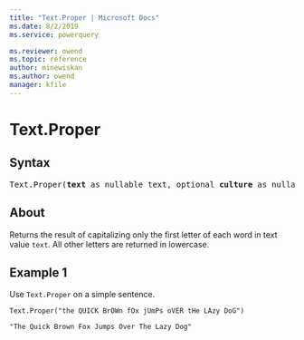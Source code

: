 ```yaml
---
title: "Text.Proper | Microsoft Docs"
ms.date: 8/2/2019
ms.service: powerquery

ms.reviewer: owend
ms.topic: reference
author: minewiskan
ms.author: owend
manager: kfile
---
```

# Text.Proper

## Syntax

<pre>
Text.Proper(<b>text</b> as nullable text, optional <b>culture</b> as nullable text) as nullable text
</pre> 
  
## About  
Returns the result of capitalizing only the first letter of each word in text value `text`. All other letters are returned in lowercase.

## Example 1
Use `Text.Proper` on a simple sentence.

```powerquery-m
Text.Proper("the QUICK BrOWn fOx jUmPs oVER tHe LAzy DoG")
```

`"The Quick Brown Fox Jumps Over The Lazy Dog"`

